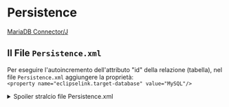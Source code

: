 # Persistence

[MariaDB Connector/J](https://mariadb.com/kb/en/about-mariadb-connector-j/)

## Il File `Persistence.xml`
Per eseguire l'autoincremento dell'attributo "id" della relazione (tabella), nel file `Persistence.xml` aggiungere la proprietà:  
`<property name="eclipselink.target-database" value="MySQL"/>`
<details> <summary> Spoiler stralcio file Persistence.xml </summary>

```xml
<properties>
    <property name="javax.persistence.jdbc.url" value="jdbc:mariadb://localhost:3306/nomeDataBase"/>
    <property name="javax.persistence.jdbc.user" value="account"/>
    <property name="javax.persistence.jdbc.driver" value="org.mariadb.jdbc.Driver"/>
    <property name="javax.persistence.jdbc.password" value="password"/>
    <property name="eclipselink.target-database" value="MySQL"/> <!-- senza da problemi per l'autoincremento -->
</properties>
```
</details>